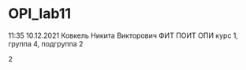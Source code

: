 # OPI_lab11
11:35 10.12.2021
Ковкель
Никита 
Викторович
ФИТ
ПОИТ
ОПИ
курс 1, группа 4, подгруппа 2

2
